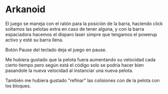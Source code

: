 # Arkanoid

El juego se maneja con el ratón para la posición de la barra, haciendo click soltamos
las pelotas extra en caso de tener alguna, y con la barra espaciadora hacemos el 
disparo laser simpre que tengamos el powerup activo y esté su barra llena.

Botón Pause del teclado deja el juego en pause.


Me hubiera gustado que la pelota fuera aumentando su velocidad cada cierto tiempo pero según
está el código solo se podría hacer bien pasandole la nueva velocidad al instanciar una 
nueva pelota.

También me hubiera gustado "refinar" las colisiones con de la pelota con los bloques.
